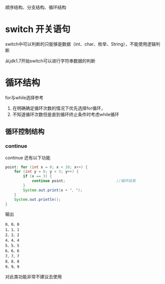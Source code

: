 顺序结构、分支结构、循环结构

# switch 开关语句
switch中可以判断的只能够是数据（int、char、枚举、String），不能使用逻辑判断

从jdk1.7开始switch可以进行字符串数据的判断

# 循环结构
for与while选择参考
1. 在明确确定循环次数的情况下优先选择for循环，
2. 不知道循环次数但是直到循环终止条件时考虑while循环

## 循环控制结构

### continue
continue 还有以下功能
```java
point: for (int x = 0; x < 10; x++) {
    for (int y = 0; y < 3; y++) {
        if (x == 3) {
            continue point;                       //循环结束
        }
        System.out.print(x + "、");
    }
    System.out.println();
}
```
输出
```
0、0、0
1、1、1
2、2、2
4、4、4
5、5、5
6、6、6
7、7、7
8、8、8
9、9、9
```
对此类功能非常不建议去使用

